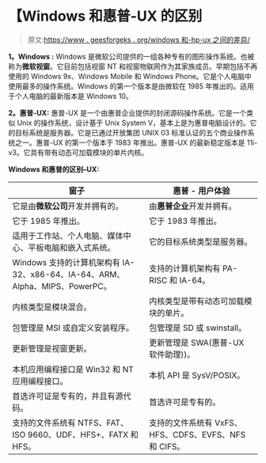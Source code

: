 # 【Windows 和惠普-UX 的区别

> 原文:[https://www . geesforgeks . org/windows 和-hp-ux 之间的差异/](https://www.geeksforgeeks.org/difference-between-windows-and-hp-ux/)

**1。Windows :**
Windows 是微软公司提供的一组各种专有的图形操作系统。也被称为**微软视窗**。它目前包括视窗 NT 和视窗物联网作为其家族成员。早期包括不再使用的 Windows 9x、Windows Mobile 和 Windows Phone。它是个人电脑中使用最多的操作系统。Windows 的第一个版本是由微软在 1985 年推出的。适用于个人电脑的最新版本是 Windows 10。

**2。惠普-UX:**
惠普-UX 是一个由惠普企业提供的封闭源码操作系统。它是一个类似 Unix 的操作系统，设计基于 Unix System V，基本上是为惠普电脑设计的。它的目标系统是服务器。它是已通过开放集团 UNIX 03 标准认证的五个商业操作系统之一。惠普-UX 的第一个版本于 1983 年推出。惠普-UX 的最新稳定版本是 11i-v3。它具有带有动态可加载模块的单片内核。

**Windows 和惠普的区别–UX:**

<center>

| 窗子 | 惠普 - 用户体验 |
| --- | --- |
| 它是由**微软公司**开发并拥有的。 | 由**惠普企业**开发并拥有。 |
| 它于 1985 年推出。 | 它于 1983 年推出。 |
| 适用于工作站、个人电脑、媒体中心、平板电脑和嵌入式系统。 | 它的目标系统类型是服务器。 |
| Windows 支持的计算机架构有 IA-32、x86-64、IA-64、ARM、Alpha、MIPS、PowerPC。 | 支持的计算机架构有 PA-RISC 和 IA-64。 |
| 内核类型是模块混合。 | 内核类型是带有动态可加载模块的单片。 |
| 包管理是 MSI 或自定义安装程序。 | 包管理是 SD 或 swinstall。 |
| 更新管理是视窗更新。 | 更新管理是 SWA(惠普-UX 软件助理))。 |
| 本机应用编程接口是 Win32 和 NT 应用编程接口。 | 本机 API 是 SysV/POSIX。 |
| 首选许可证是专有的，并且有源代码。 | 首选许可是专有的。 |
| 支持的文件系统有 NTFS、FAT、ISO 9660、UDF、HFS+、FATX 和 HFS。 | 支持的文件系统有 VxFS、HFS、CDFS、EVFS、NFS 和 CIFS。 |

</center>
